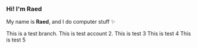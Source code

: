 ### Hi! I'm Raed

My name is **Raed**, and I do computer stuff ✨

This is a test branch.
This is test account 2.
This is test 3
This is test 4
This is test 5
